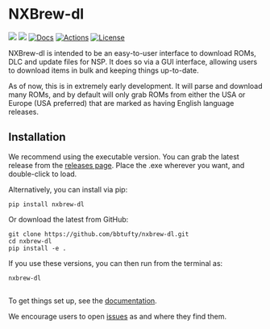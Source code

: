 # NXBrew-dl

[![](https://img.shields.io/pypi/v/nxbrew_dl.svg?label=PyPI&style=flat-square)](https://pypi.org/pypi/nxbrew_dl/)
[![](https://img.shields.io/pypi/pyversions/nxbrew_dl.svg?label=Python&color=yellow&style=flat-square)](https://pypi.org/pypi/nxbrew_dl/)
[![Docs](https://readthedocs.org/projects/nxbrew-dl/badge/?version=latest&style=flat-square)](https://nxbrew-dl.readthedocs.io/en/latest/)
[![Actions](https://img.shields.io/github/actions/workflow/status/bbtufty/nxbrew-dl/build.yaml?branch=main&style=flat-square)](https://github.com/bbtufty/nxbrew-dl/actions)
[![License](https://img.shields.io/badge/license-GNUv3-blue.svg?label=License&style=flat-square)](LICENSE)

NXBrew-dl is intended to be an easy-to-user interface to download ROMs, DLC and update files for NSP. It does so via
a GUI interface, allowing users to download items in bulk and keeping things up-to-date.

As of now, this is in extremely early development. It will parse and download many ROMs, and by default will only
grab ROMs from either the USA or Europe (USA preferred) that are marked as having English language releases.

## Installation

We recommend using the executable version. You can grab the latest release from the [releases page](https://github.com/bbtufty/nxbrew-dl/releases). Place the 
.exe wherever you want, and double-click to load.

Alternatively, you can install via pip:
```shell
pip install nxbrew-dl
```
Or download the latest from GitHub:
```shell
git clone https://github.com/bbtufty/nxbrew-dl.git
cd nxbrew-dl
pip install -e .
```
If you use these versions, you can then run from the terminal as:
```shell
nxbrew-dl
```

## 

To get things set up, see the [documentation](https://nxbrew-dl.readthedocs.io/en/latest/).

We encourage users to open [issues](https://github.com/bbtufty/nxbrew-dl/issues>) as and where they find them.